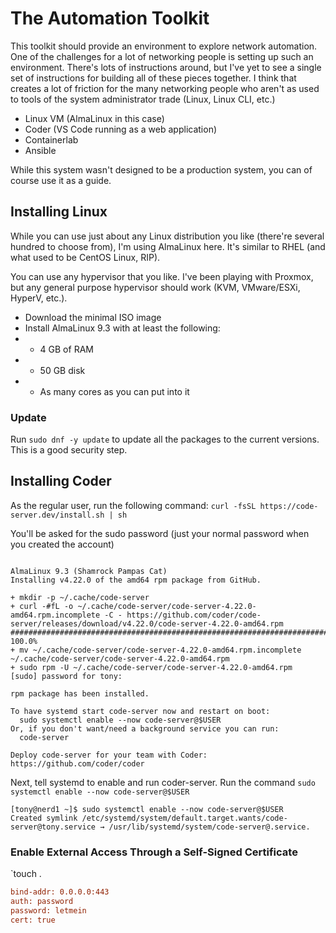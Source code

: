# The Automation Toolkit

This toolkit should provide an environment to explore network automation. One of the challenges for a lot of networking people is setting up such an environment. There's lots of instructions around, but I've yet to see a single set of instructions for building all of these pieces together. I think that creates a lot of friction for the many networking people who aren't as used to tools of the system administrator trade (Linux, Linux CLI, etc.)

* Linux VM (AlmaLinux in this case)
* Coder (VS Code running as a web application)
* Containerlab
* Ansible

While this system wasn't designed to be a production system, you can of course use it as a guide. 

## Installing Linux

While you can use just about any Linux distribution you like (there're several hundred to choose from), I'm using AlmaLinux here. It's similar to RHEL (and what used to be CentOS Linux, RIP). 

You can use any hypervisor that you like. I've been playing with Proxmox, but any general purpose hypervisor should work (KVM, VMware/ESXi, HyperV, etc.).

* Download the minimal ISO image
* Install AlmaLinux 9.3 with at least the following:
* * 4 GB of RAM
* * 50 GB disk 
* * As many cores as you can put into it

### Update 

Run `sudo dnf -y update` to update all the packages to the current versions. This is a good security step. 




## Installing Coder

As the regular user, run the following command: `curl -fsSL https://code-server.dev/install.sh | sh`

You'll be asked for the sudo password (just your normal password when you created the account)

```

AlmaLinux 9.3 (Shamrock Pampas Cat)
Installing v4.22.0 of the amd64 rpm package from GitHub.

+ mkdir -p ~/.cache/code-server
+ curl -#fL -o ~/.cache/code-server/code-server-4.22.0-amd64.rpm.incomplete -C - https://github.com/coder/code-server/releases/download/v4.22.0/code-server-4.22.0-amd64.rpm
######################################################################## 100.0%
+ mv ~/.cache/code-server/code-server-4.22.0-amd64.rpm.incomplete ~/.cache/code-server/code-server-4.22.0-amd64.rpm
+ sudo rpm -U ~/.cache/code-server/code-server-4.22.0-amd64.rpm
[sudo] password for tony:

rpm package has been installed.

To have systemd start code-server now and restart on boot:
  sudo systemctl enable --now code-server@$USER
Or, if you don't want/need a background service you can run:
  code-server

Deploy code-server for your team with Coder: https://github.com/coder/coder

```

Next, tell systemd to enable and run coder-server. Run the command `sudo systemctl enable --now code-server@$USER`

```
[tony@nerd1 ~]$ sudo systemctl enable --now code-server@$USER
Created symlink /etc/systemd/system/default.target.wants/code-server@tony.service → /usr/lib/systemd/system/code-server@.service.
```

### Enable External Access Through a Self-Signed Certificate






`touch .

```ini
bind-addr: 0.0.0.0:443
auth: password
password: letmein
cert: true
```


